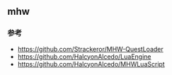 ## mhw

### 参考

- https://github.com/Strackeror/MHW-QuestLoader
- https://github.com/HalcyonAlcedo/LuaEngine
- https://github.com/HalcyonAlcedo/MHWLuaScript
